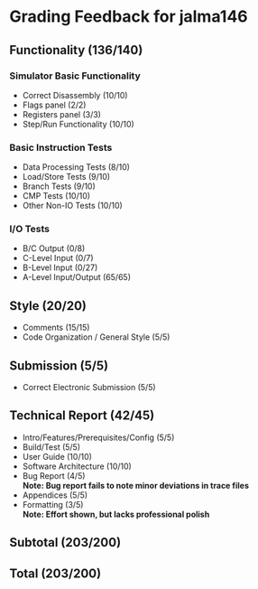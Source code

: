 # Grading Feedback for jalma146

## Functionality (136/140)

###   Simulator Basic Functionality
* Correct Disassembly (10/10)
* Flags panel (2/2)
* Registers panel (3/3)
* Step/Run Functionality (10/10)


###   Basic Instruction Tests
* Data Processing Tests (8/10)
* Load/Store Tests (9/10)
* Branch Tests (9/10)
* CMP Tests (10/10)
* Other Non-IO Tests (10/10)

###   I/O Tests
* B/C Output (0/8)
* C-Level Input (0/7)
* B-Level Input (0/27)
* A-Level Input/Output (65/65)



## Style (20/20)
* Comments (15/15)
* Code Organization / General Style (5/5)

## Submission (5/5)
* Correct Electronic Submission (5/5)

## Technical Report (42/45)
* Intro/Features/Prerequisites/Config (5/5)
* Build/Test (5/5)
* User Guide (10/10)
* Software Architecture (10/10)
* Bug Report (4/5)  
  **Note: Bug report fails to note minor deviations in trace files**
* Appendices (5/5)
* Formatting (3/5)  
  **Note: Effort shown, but lacks professional polish**

## Subtotal (203/200)



## Total (203/200)

